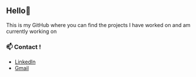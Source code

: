 ## Hello👋  

This is my GitHub where you can find the projects I have worked on and am currently working on

### 📫 Contact !  
- [LinkedIn](https://www.linkedin.com/in/alaa-jennine-14465022b)  
- [Gmail](alaejennine33@gmail.com)  
